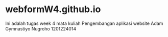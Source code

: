 # webformW4.github.io

Ini adalah tugas week 4 mata kuliah Pengembangan aplikasi website
Adam Gymnastiyo Nugroho
1201224014
